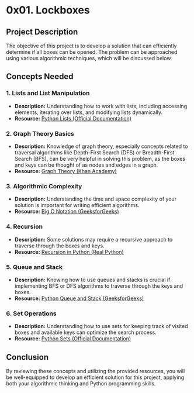 # 0x01. Lockboxes

## Project Description
The objective of this project is to develop a solution that can efficiently determine if all boxes can be opened. The problem can be approached using various algorithmic techniques, which will be discussed below.

## Concepts Needed

### 1. Lists and List Manipulation
- **Description:** Understanding how to work with lists, including accessing elements, iterating over lists, and modifying lists dynamically.
- **Resource:** [Python Lists (Official Documentation)](https://docs.python.org/3/tutorial/datastructures.html#more-on-lists)

### 2. Graph Theory Basics
- **Description:** Knowledge of graph theory, especially concepts related to traversal algorithms like Depth-First Search (DFS) or Breadth-First Search (BFS), can be very helpful in solving this problem, as the boxes and keys can be thought of as nodes and edges in a graph.
- **Resource:** [Graph Theory (Khan Academy)](https://www.khanacademy.org/math/linear-algebra/vectors-and-spaces/linear-transformations/v/intro-to-graph-theory)

### 3. Algorithmic Complexity
- **Description:** Understanding the time and space complexity of your solution is important for writing efficient algorithms.
- **Resource:** [Big O Notation (GeeksforGeeks)](https://www.geeksforgeeks.org/analysis-of-algorithms-set-1-asymptotic-analysis/)

### 4. Recursion
- **Description:** Some solutions may require a recursive approach to traverse through the boxes and keys.
- **Resource:** [Recursion in Python (Real Python)](https://realpython.com/python-recursion/)

### 5. Queue and Stack
- **Description:** Knowing how to use queues and stacks is crucial if implementing BFS or DFS algorithms to traverse through the keys and boxes.
- **Resource:** [Python Queue and Stack (GeeksforGeeks)](https://www.geeksforgeeks.org/stack-in-python/)

### 6. Set Operations
- **Description:** Understanding how to use sets for keeping track of visited boxes and available keys can optimize the search process.
- **Resource:** [Python Sets (Official Documentation)](https://docs.python.org/3/tutorial/datastructures.html#sets)

## Conclusion
By reviewing these concepts and utilizing the provided resources, you will be well-equipped to develop an efficient solution for this project, applying both your algorithmic thinking and Python programming skills.
